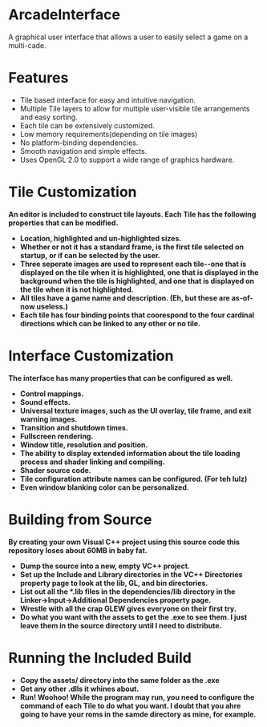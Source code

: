 ArcadeInterface
===============

A graphical user interface that allows a user to easily select a game on a multi-cade.

Features
========
* Tile based interface for easy and intuitive navigation.
* Multiple Tile layers to allow for multiple user-visible tile arrangements and easy sorting.
* Each tile can be extensively customized.
* Low memory requirements(depending on tile images)
* No platform-binding dependencies.
* Smooth navigation and simple effects.
* Uses OpenGL 2.0 to support a wide range of graphics hardware.

Tile Customization
=============
<b>An editor is included to construct tile layouts.<b> 
Each Tile has the following properties that can be modified.
* Location, highlighted and un-highlighted sizes.
* Whether or not it has a standard frame, is the first tile selected on startup, or if can be selected by the
user.
* Three seperate images are used to represent each tile--one that is displayed on the tile when it is 
highlighted, one that is displayed in the background when the tile is highlighted, and one that is displayed
on the tile when it is not highlighted.
* All tiles have a game name and description. (Eh, but these are as-of-now useless.)
* Each tile has four binding points that coorespond to the four cardinal directions which can be linked to any
other or no tile.

Interface Customization
=======================
The interface has many properties that can be configured as well.
* Control mappings.
* Sound effects.
* Universal texture images, such as the UI overlay, tile frame, and exit warning images.
* Transition and shutdown times.
* Fullscreen rendering.
* Window title, resolution and position.
* The ability to display extended information about the tile loading process and shader linking and compiling.
* Shader source code.
* Tile configuration attribute names can be configured. (For teh lulz)
* Even window blanking color can be personalized.

Building from Source
====================
By creating your own Visual C++ project using this source code this repository loses about 60MB in baby fat.
* Dump the source into a new, empty VC++ project.
* Set up the Include and Library directories in the VC++ Directories property page to look at the lib, GL, 
and bin directories.
* List out all the *.lib files in the dependencies/lib directory in the Linker->Input->Additional Dependencies 
property page.
* Wrestle with all the crap GLEW gives everyone on their first try.
* Do what you want with the assets to get the .exe to see them. I just leave them in the source directory 
until I need to distribute.

Running the Included Build
==========================
* Copy the assets/ directory into the same folder as the .exe
* Get any other .dlls it whines about.
* Run! Woohoo!
While the program may run, you need to configure the command of each Tile to do what you want. 
I doubt that you ahre going to have your roms in the samde directory as mine, for example.
